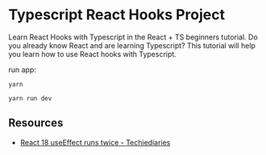 # Typescript React Hooks Project

Learn React Hooks with Typescript in the React + TS beginners tutorial. Do you already know React and are learning Typescript? This tutorial will help you learn how to use React hooks with Typescript.

run app:

```shell
yarn

yarn run dev
```

## Resources

- [React 18 useEffect runs twice - Techiediaries](https://www.techiediaries.com/react-18-useeffect/)
